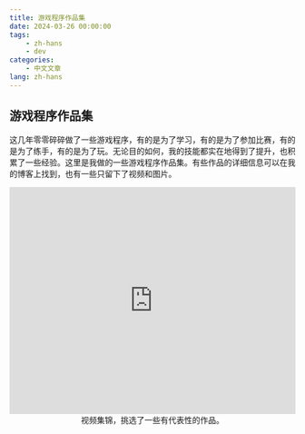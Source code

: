 ```yaml
---
title: 游戏程序作品集
date: 2024-03-26 00:00:00
tags: 
    - zh-hans
    - dev
categories:
    - 中文文章
lang: zh-hans
---
```


## 游戏程序作品集

这几年零零碎碎做了一些游戏程序，有的是为了学习，有的是为了参加比赛，有的是为了练手，有的是为了玩。无论目的如何，我的技能都实在地得到了提升，也积累了一些经验。这里是我做的一些游戏程序作品集。有些作品的详细信息可以在我的博客上找到，也有一些只留下了视频和图片。

<div style="text-align: center;">
<iframe width="100%" height="400" src="https://www.youtube.com/embed/fDc7kcX9Hwk?si=LYhK3u73adXXvtQx" title="YouTube video player" frameborder="0" allow="accelerometer; autoplay; clipboard-write; encrypted-media; gyroscope; picture-in-picture; web-share" referrerpolicy="strict-origin-when-cross-origin" allowfullscreen></iframe>
视频集锦，挑选了一些有代表性的作品。
</div>
